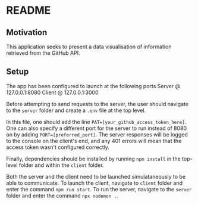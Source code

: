 # README

## Motivation

This application seeks to present a data visualisation of information retrieved from the GitHub API.

## Setup

The app has been configured to launch at the following ports
    Server @ 127.0.0.1:8080
    Client @ 127.0.0.1:3000

Before attempting to send requests to the server, the user should navigate to the ``server`` folder and create a ``.env`` file at the top level.

In this file, one should add the line ``PAT=[your_github_access_token_here]``. One can also specify a different port for the server to run instead of 8080 on by adding ``PORT=[preferred_port]``. The server responses will be logged to the console on the client's end, and any 401 errors will mean that the access token wasn't configured correctly.

Finally, dependencies should be installed by running ``npm install`` in the top-level folder and within the ``client`` folder.

Both the server and the client need to be launched simulataneously to be able to communicate. To launch the client, navigate to ``client`` folder and enter the command ``npm run start``. To run the server, navigate to the ``server`` folder and enter the command ``npx nodemon .``.
